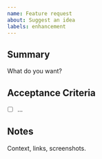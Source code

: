 ```yaml
---
name: Feature request
about: Suggest an idea
labels: enhancement
---
```


## Summary
What do you want?

## Acceptance Criteria
- [ ] …

## Notes
Context, links, screenshots.
